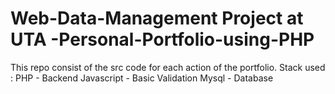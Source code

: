 # Web-Data-Management Project at UTA -Personal-Portfolio-using-PHP

This repo consist of the src code for each action of the portfolio.
Stack used :
PHP - Backend
Javascript - Basic Validation
Mysql - Database

